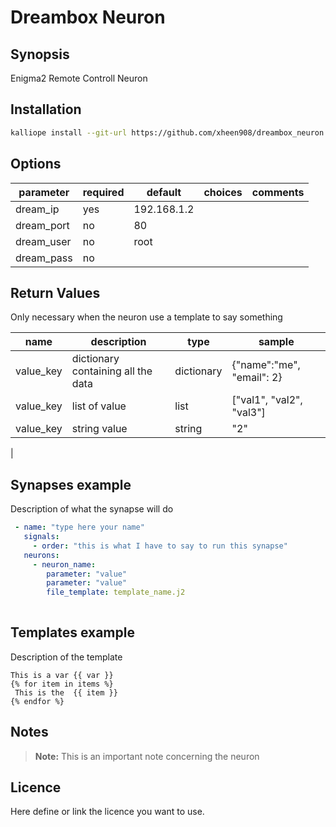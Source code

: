 # Dreambox Neuron

## Synopsis

Enigma2 Remote Controll Neuron 

## Installation
```bash
kalliope install --git-url https://github.com/xheen908/dreambox_neuron.git
```

## Options

| parameter        | required | default                       | choices                           | comments                     |
|------------------|----------|-------------------------------|-----------------------------------|------------------------------|
| dream_ip         | yes      | 192.168.1.2                   |                                   |                              |
| dream_port       | no       | 80                            |                                   |                              |
| dream_user       | no       | root                          |                                   |                              |
| dream_pass       | no       |                               |                                   |                              |

## Return Values

Only necessary when the neuron use a template to say something

| name      | description                        | type       | sample                    |
|-----------|------------------------------------|------------|---------------------------|
| value_key | dictionary containing all the data | dictionary | {"name":"me", "email": 2} |
| value_key | list of value                      | list       | ["val1", "val2", "val3"]  |
| value_key | string value                       | string     | "2"                       |
|

## Synapses example

Description of what the synapse will do
```yml
 - name: "type here your name"
   signals:
     - order: "this is what I have to say to run this synapse"
   neurons:      
     - neuron_name:
        parameter: "value"
        parameter: "value"
        file_template: template_name.j2
    
```

## Templates example 

Description of the template
```
This is a var {{ var }} 
{% for item in items %}
 This is the  {{ item }}  
{% endfor %}
```

## Notes

> **Note:** This is an important note concerning the neuron

## Licence

Here define or link the licence you want to use.
